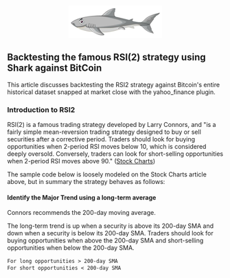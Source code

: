 <p align="center">
  <img src="https://github.com/danielneil/Shark/blob/main/shark/files/shark_ui_patches/logofullsize.png?raw=true">
</p>

## Backtesting the famous RSI(2) strategy using Shark against BitCoin

This article discusses backtesting the RSI2 strategy against Bitcoin's entire historical dataset snapped at market close with the yahoo_finance plugin.

### Introduction to RSI2

RSI(2) is a famous trading strategy developed by Larry Connors, and "is a fairly simple mean-reversion trading strategy designed to buy or sell securities after a corrective period. Traders should look for buying opportunities when 2-period RSI moves below 10, which is considered deeply oversold. Conversely, traders can look for short-selling opportunities when 2-period RSI moves above 90." ([Stock Charts](https://school.stockcharts.com/doku.php?id=trading_strategies:rsi2))

The sample code below is loosely modeled on the Stock Charts article above, but in summary the strategy behaves as follows:

#### Identify the Major Trend using a long-term average

Connors recommends the 200-day moving average. 

The long-term trend is up when a security is above its 200-day SMA and down when a security is below its 200-day SMA. Traders should look for buying opportunities when above the 200-day SMA and short-selling opportunities when below the 200-day SMA.
```
For long opportunities > 200-day SMA
For short opportunities < 200-day SMA
```
### 
